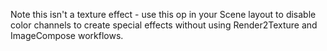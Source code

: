 Note this isn't a texture effect - use this op in your Scene layout to disable color channels to create special effects without using Render2Texture and ImageCompose workflows.